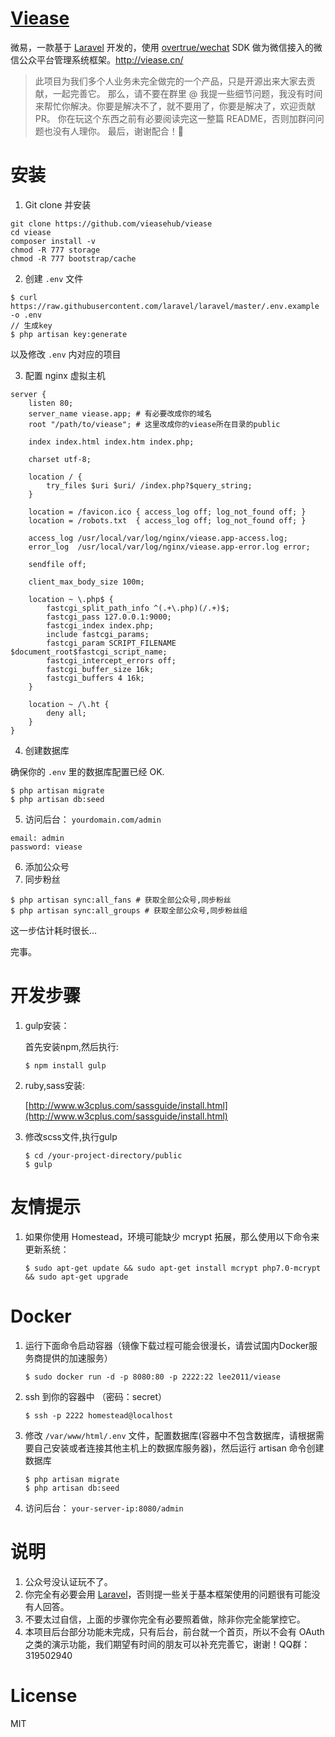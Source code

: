 # [Viease](http://viease.cn/)

微易，一款基于 [Laravel](http://laravel.com) 开发的，使用 [overtrue/wechat](https://github.com/overtrue/wechat) SDK 做为微信接入的微信公众平台管理系统框架。http://viease.cn/

> 此项目为我们多个人业务未完全做完的一个产品，只是开源出来大家去贡献，一起完善它。
> 那么，请不要在群里 @ 我提一些细节问题，我没有时间来帮忙你解决。你要是解决不了，就不要用了，你要是解决了，欢迎贡献 PR。
> 你在玩这个东西之前有必要阅读完这一整篇 README，否则加群问问题也没有人理你。
> 最后，谢谢配合！:pray:

# 安装

1. Git clone 并安装

 ```shell
 git clone https://github.com/vieasehub/viease
 cd viease
 composer install -v
 chmod -R 777 storage
 chmod -R 777 bootstrap/cache
 ```

2. 创建 `.env` 文件

 ```shell
 $ curl https://raw.githubusercontent.com/laravel/laravel/master/.env.example -o .env
 // 生成key
 $ php artisan key:generate
 ```

 以及修改 `.env` 内对应的项目

3. 配置 nginx 虚拟主机

 ```
 server {
     listen 80;
     server_name viease.app; # 有必要改成你的域名
     root "/path/to/viease"; # 这里改成你的viease所在目录的public

     index index.html index.htm index.php;

     charset utf-8;

     location / {
         try_files $uri $uri/ /index.php?$query_string;
     }

     location = /favicon.ico { access_log off; log_not_found off; }
     location = /robots.txt  { access_log off; log_not_found off; }

     access_log /usr/local/var/log/nginx/viease.app-access.log;
     error_log  /usr/local/var/log/nginx/viease.app-error.log error;

     sendfile off;

     client_max_body_size 100m;

     location ~ \.php$ {
         fastcgi_split_path_info ^(.+\.php)(/.+)$;
         fastcgi_pass 127.0.0.1:9000;
         fastcgi_index index.php;
         include fastcgi_params;
         fastcgi_param SCRIPT_FILENAME $document_root$fastcgi_script_name;
         fastcgi_intercept_errors off;
         fastcgi_buffer_size 16k;
         fastcgi_buffers 4 16k;
     }

     location ~ /\.ht {
         deny all;
     }
 }
 ```
4. 创建数据库

 确保你的 `.env` 里的数据库配置已经 OK.

 ```shell
 $ php artisan migrate
 $ php artisan db:seed
 ```

5. 访问后台： `yourdomain.com/admin`

 ```
 email: admin
 password: viease
 ```

6. 添加公众号
7. 同步粉丝

 ```shell
 $ php artisan sync:all_fans # 获取全部公众号,同步粉丝
 $ php artisan sync:all_groups # 获取全部公众号,同步粉丝组
 ```
 这一步估计耗时很长...

完事。


# 开发步骤

1. gulp安装：

   首先安装npm,然后执行:

    ```shell
    $ npm install gulp
    ```
2. ruby,sass安装:

   [http://www.w3cplus.com/sassguide/install.html](http://www.w3cplus.com/sassguide/install.html)

3. 修改scss文件,执行gulp
    ```shell
    $ cd /your-project-directory/public
    $ gulp
    ```

# 友情提示

1. 如果你使用 Homestead，环境可能缺少 mcrypt 拓展，那么使用以下命令来更新系统：
    
    ```shell
    $ sudo apt-get update && sudo apt-get install mcrypt php7.0-mcrypt && sudo apt-get upgrade
    ```

# Docker

1. 运行下面命令启动容器（镜像下载过程可能会很漫长，请尝试国内Docker服务商提供的加速服务）
	
    ```shell
    $ sudo docker run -d -p 8080:80 -p 2222:22 lee2011/viease
    ```
 
2. ssh 到你的容器中 （密码：secret）

    ```shell
    $ ssh -p 2222 homestead@localhost
    ```
 
3. 修改 `/var/www/html/.env` 文件，配置数据库(容器中不包含数据库，请根据需要自己安装或者连接其他主机上的数据库服务器)，然后运行 artisan 命令创建数据库
    
    ```shell
    $ php artisan migrate
    $ php artisan db:seed
    ```
 
4. 访问后台： `your-server-ip:8080/admin` 
 

# 说明

1. 公众号没认证玩不了。
1. 你完全有必要会用 [Laravel](http://laravel.com)，否则提一些关于基本框架使用的问题很有可能没有人回答。
1. 不要太过自信，上面的步骤你完全有必要照着做，除非你完全能掌控它。
1. 本项目后台部分功能未完成，只有后台，前台就一个首页，所以不会有 OAuth 之类的演示功能，我们期望有时间的朋友可以补充完善它，谢谢！QQ群：319502940

# License

MIT